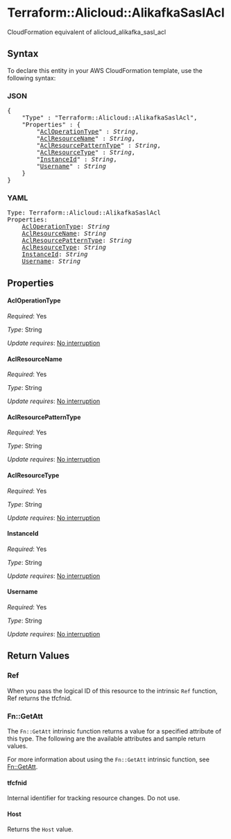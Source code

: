 # Terraform::Alicloud::AlikafkaSaslAcl

CloudFormation equivalent of alicloud_alikafka_sasl_acl

## Syntax

To declare this entity in your AWS CloudFormation template, use the following syntax:

### JSON

<pre>
{
    "Type" : "Terraform::Alicloud::AlikafkaSaslAcl",
    "Properties" : {
        "<a href="#acloperationtype" title="AclOperationType">AclOperationType</a>" : <i>String</i>,
        "<a href="#aclresourcename" title="AclResourceName">AclResourceName</a>" : <i>String</i>,
        "<a href="#aclresourcepatterntype" title="AclResourcePatternType">AclResourcePatternType</a>" : <i>String</i>,
        "<a href="#aclresourcetype" title="AclResourceType">AclResourceType</a>" : <i>String</i>,
        "<a href="#instanceid" title="InstanceId">InstanceId</a>" : <i>String</i>,
        "<a href="#username" title="Username">Username</a>" : <i>String</i>
    }
}
</pre>

### YAML

<pre>
Type: Terraform::Alicloud::AlikafkaSaslAcl
Properties:
    <a href="#acloperationtype" title="AclOperationType">AclOperationType</a>: <i>String</i>
    <a href="#aclresourcename" title="AclResourceName">AclResourceName</a>: <i>String</i>
    <a href="#aclresourcepatterntype" title="AclResourcePatternType">AclResourcePatternType</a>: <i>String</i>
    <a href="#aclresourcetype" title="AclResourceType">AclResourceType</a>: <i>String</i>
    <a href="#instanceid" title="InstanceId">InstanceId</a>: <i>String</i>
    <a href="#username" title="Username">Username</a>: <i>String</i>
</pre>

## Properties

#### AclOperationType

_Required_: Yes

_Type_: String

_Update requires_: [No interruption](https://docs.aws.amazon.com/AWSCloudFormation/latest/UserGuide/using-cfn-updating-stacks-update-behaviors.html#update-no-interrupt)

#### AclResourceName

_Required_: Yes

_Type_: String

_Update requires_: [No interruption](https://docs.aws.amazon.com/AWSCloudFormation/latest/UserGuide/using-cfn-updating-stacks-update-behaviors.html#update-no-interrupt)

#### AclResourcePatternType

_Required_: Yes

_Type_: String

_Update requires_: [No interruption](https://docs.aws.amazon.com/AWSCloudFormation/latest/UserGuide/using-cfn-updating-stacks-update-behaviors.html#update-no-interrupt)

#### AclResourceType

_Required_: Yes

_Type_: String

_Update requires_: [No interruption](https://docs.aws.amazon.com/AWSCloudFormation/latest/UserGuide/using-cfn-updating-stacks-update-behaviors.html#update-no-interrupt)

#### InstanceId

_Required_: Yes

_Type_: String

_Update requires_: [No interruption](https://docs.aws.amazon.com/AWSCloudFormation/latest/UserGuide/using-cfn-updating-stacks-update-behaviors.html#update-no-interrupt)

#### Username

_Required_: Yes

_Type_: String

_Update requires_: [No interruption](https://docs.aws.amazon.com/AWSCloudFormation/latest/UserGuide/using-cfn-updating-stacks-update-behaviors.html#update-no-interrupt)

## Return Values

### Ref

When you pass the logical ID of this resource to the intrinsic `Ref` function, Ref returns the tfcfnid.

### Fn::GetAtt

The `Fn::GetAtt` intrinsic function returns a value for a specified attribute of this type. The following are the available attributes and sample return values.

For more information about using the `Fn::GetAtt` intrinsic function, see [Fn::GetAtt](https://docs.aws.amazon.com/AWSCloudFormation/latest/UserGuide/intrinsic-function-reference-getatt.html).

#### tfcfnid

Internal identifier for tracking resource changes. Do not use.

#### Host

Returns the <code>Host</code> value.


